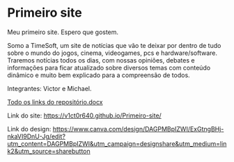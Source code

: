 # Primeiro site
 Meu primeiro site.
 Espero que gostem.

Somo a TimeSoft, um site de notícias que vão te deixar por dentro de tudo sobre o mundo do jogos, cinema, videogames, pcs e hardware/software. Traremos notícias todos os dias, com nossas opiniões, debates e informações para ficar atualizado sobre diversos temas com conteúdo dinâmico e muito bem explicado para a compreensão de todos. 

 Integrantes: Victor e Michael.

 [Todo os links do repositório.docx](https://github.com/user-attachments/files/17169196/Todo.os.links.do.repositorio.docx)

Link do site:
 https://v1ct0r640.github.io/Primeiro-site/

 Link do design:
https://www.canva.com/design/DAGPMBpIZWI/ExGtngBHj-nkaVI9DnU-Jg/edit?utm_content=DAGPMBpIZWI&utm_campaign=designshare&utm_medium=link2&utm_source=sharebutton
